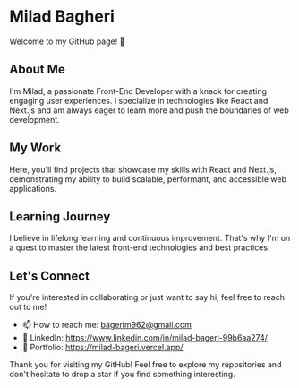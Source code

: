 # Milad Bagheri

Welcome to my GitHub page! 👋

## About Me
I'm Milad, a passionate Front-End Developer with a knack for creating engaging user experiences. I specialize in technologies like React and Next.js and am always eager to learn more and push the boundaries of web development.

## My Work
Here, you'll find projects that showcase my skills with React and Next.js, demonstrating my ability to build scalable, performant, and accessible web applications.

## Learning Journey
I believe in lifelong learning and continuous improvement. That's why I'm on a quest to master the latest front-end technologies and best practices.

## Let's Connect
If you're interested in collaborating or just want to say hi, feel free to reach out to me!

- 📫 How to reach me: bagerim962@gmail.com
- 🔗 LinkedIn: https://www.linkedin.com/in/milad-bageri-99b6aa274/
- 💼 Portfolio: https://milad-bageri.vercel.app/

Thank you for visiting my GitHub! Feel free to explore my repositories and don't hesitate to drop a star if you find something interesting.
